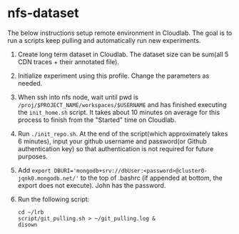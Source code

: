 # nfs-dataset

The below instructions setup remote environment in Cloudlab. The goal is to run a scripts keep pulling and automatically run new experiments.

1. Create long term dataset in Cloudlab. The dataset size can be sum(all 5 CDN traces + their annotated file).

2. Initialize experiment using this profile. Change the parameters as needed.

3. When ssh into nfs node, wait until pwd is `/proj/$PROJECT_NAME/workspaces/$USERNAME` and has finished executing the `init_home.sh` script.
   It takes about 10 minutes on average for this process to finish from the "Started" time on Cloudlab.

4. Run `./init_repo.sh`. At the end of the script(which approximately takes 6 minutes), input your github username and password(or Github authentication key)
   so that authentication is not required for future purposes.

5. Add `export DBURI='mongodb+srv://dbUser:<password>@cluster0-jqnk0.mongodb.net/'` to the top of .bashrc
   (if appended at bottom, the export does not execute). John has the password.

6. Run the following script:
    ```
    cd ~/lrb
    script/git_pulling.sh > ~/git_pulling.log &
    disown

    ```
